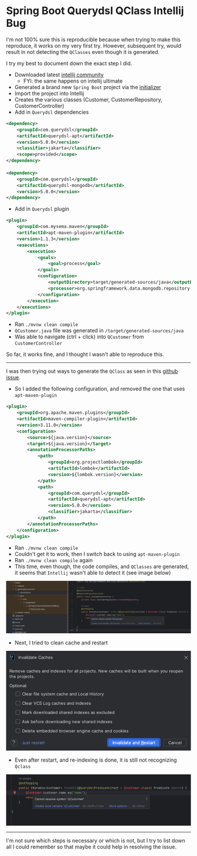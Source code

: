 # Spring Boot Querydsl QClass Intellij Bug

I'm not 100% sure this is reproducible because when trying to make this reproduce, it works on my very first try. However, subsequent try, would result in not detecting the `QClasses` even though it is generated.

I try my best to document down the exact step I did.

- Downloaded latest [intellij community](https://download.jetbrains.com/idea/ideaIC-2023.2.1.win.zip?_gl=1*yeersw*_ga*MjAwNzcxMjMxMy4xNjczMTA2ODkz*_ga_9J976DJZ68*MTY5NDEwMjU0NS43OC4xLjE2OTQxMDI1NDkuMC4wLjA.)
  - FYI: the same happens on intellij ultimate
- Generated a brand new `Spring Boot` project via the [initializer](https://start.spring.io/#!type=maven-project&language=java&platformVersion=3.1.3&packaging=jar&jvmVersion=17&groupId=com.bwgjoseph&artifactId=spring-boot-querydsl-qclass-intellij-bug&name=spring-boot-querydsl-qclass-intellij-bug&description=Demo%20project%20for%20Spring%20Boot%20Querydsl%20Intellij%20bug&packageName=com.bwgjoseph.spring-boot-querydsl-qclass-intellij-bug&dependencies=devtools,configuration-processor,web,data-mongodb,lombok)
- Import the project into Intellij
- Creates the various classes (Customer, CustomerRepository, CustomerController)
- Add in `Querydsl` dependencies

```xml
<dependency>
    <groupId>com.querydsl</groupId>
    <artifactId>querydsl-apt</artifactId>
    <version>5.0.0</version>
    <classifier>jakarta</classifier>
    <scope>provided</scope>
</dependency>

<dependency>
    <groupId>com.querydsl</groupId>
    <artifactId>querydsl-mongodb</artifactId>
    <version>5.0.0</version>
</dependency>
```

- Add in `Querydsl` plugin

```xml
<plugin>
    <groupId>com.mysema.maven</groupId>
    <artifactId>apt-maven-plugin</artifactId>
    <version>1.1.3</version>
    <executions>
        <execution>
            <goals>
                <goal>process</goal>
            </goals>
            <configuration>
                <outputDirectory>target/generated-sources/java</outputDirectory>
                <processor>org.springframework.data.mongodb.repository.support.MongoAnnotationProcessor</processor>
            </configuration>
        </execution>
    </executions>
</plugin>
```

- Ran `./mvnw clean compile`
- `QCustomer.java` file was generated in `/target/generated-sources/java`
- Was able to navigate (ctrl + click) into `QCustomer` from `CustomerController`

So far, it works fine, and I thought I wasn't able to reproduce this.

---

I was then trying out ways to generate the `QClass` as seen in this [github issue](https://github.com/querydsl/querydsl/issues/3131#issuecomment-1549255382).

- So I added the following configuration, and removed the one that uses `apt-maven-plugin`

```xml
<plugin>
    <groupId>org.apache.maven.plugins</groupId>
    <artifactId>maven-compiler-plugin</artifactId>
    <version>3.11.0</version>
    <configuration>
        <source>${java.version}</source>
        <target>${java.version}</target>
        <annotationProcessorPaths>
            <path>
                <groupId>org.projectlombok</groupId>
                <artifactId>lombok</artifactId>
                <version>${lombok.version}</version>
            </path>
            <path>
                <groupId>com.querydsl</groupId>
                <artifactId>querydsl-apt</artifactId>
                <version>5.0.0</version>
                <classifier>jakarta</classifier>
            </path>
        </annotationProcessorPaths>
    </configuration>
</plugin>
```

- Ran `./mvnw clean compile`
- Couldn't get it to work, then I switch back to using `apt-maven-plugin`
- Ran `./mvnw clean compile` again
- This time, even though, the code compiles, and `QClasses` are generated, it seems that `Intellij` wasn't able to detect it (see image below)

![qclass-not-found.png](qclass-not-found.png)

- Next, I tried to clean cache and restart

![intellij-restart.png](intellij-restart.png)

- Even after restart, and re-indexing is done, it is still not recognizing `Qclass`

![qclass-not-found-2.png](qclass-not-found-2.png)

---

I'm not sure which steps is necessary or which is not, but I try to list down all I could remember so that maybe it could help in resolving the issue.
